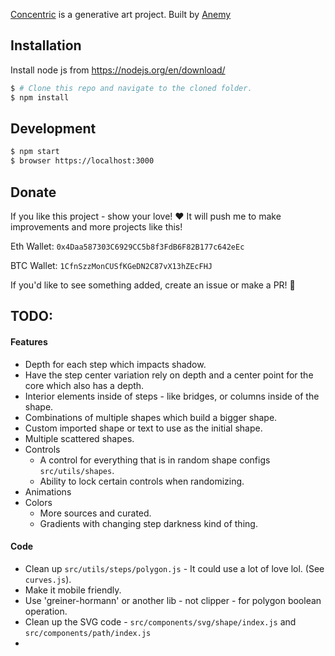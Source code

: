 [Concentric](https://anemy.github.io/concentric) is a generative art project.
Built by [Anemy](https://github.com/Anemy)

## Installation

Install node js from https://nodejs.org/en/download/

```bash
$ # Clone this repo and navigate to the cloned folder.
$ npm install
```

## Development

```bash
$ npm start
$ browser https://localhost:3000
```

## Donate

If you like this project - show your love! ❤️
It will push me to make improvements and more projects like this!

Eth Wallet:
```0x4Daa587303C6929CC5b8f3FdB6F82B177c642eEc```

BTC Wallet:
```1CfnSzzMonCUSfKGeDN2C87vX13hZEcFHJ```


If you'd like to see something added, create an issue or make a PR! 🚀

## TODO:
#### Features
- Depth for each step which impacts shadow.
- Have the step center variation rely on depth and a center point for the core which also has a depth.
- Interior elements inside of steps - like bridges, or columns inside of the shape.
- Combinations of multiple shapes which build a bigger shape.
- Custom imported shape or text to use as the initial shape.
- Multiple scattered shapes.
- Controls
  - A control for everything that is in random shape configs `src/utils/shapes`.
  - Ability to lock certain controls when randomizing.
- Animations
- Colors
  - More sources and curated.
  - Gradients with changing step darkness kind of thing.
#### Code
- Clean up `src/utils/steps/polygon.js` - It could use a lot of love lol. (See `curves.js`).
- Make it mobile friendly.
- Use 'greiner-hormann' or another lib - not clipper - for polygon boolean operation.
- Clean up the SVG code - `src/components/svg/shape/index.js` and `src/components/path/index.js`
- 
